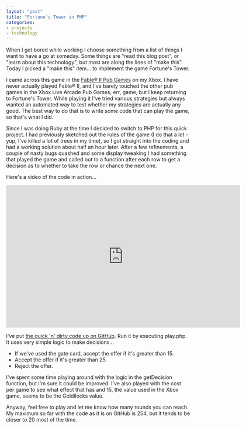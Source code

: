 ```yaml
---
layout: "post"
title: "Fortune's Tower in PHP"
categories:
- projects
- technology
---
```


When I get bored while working I choose something from a list of things I want to have a go at someday. Some things are "read this blog post", or "learn about this technology", but most are along the lines of "make this". Today I picked a "make this" item... to implement the game Fortune's Tower.

I came across this game in the <a href="http://en.wikipedia.org/wiki/Fable_II_Pub_Games">Fable&reg; II Pub Games</a> on my Xbox. I have never actually played Fable&reg; II, and I've barely touched the other pub games in the Xbox Live Arcade Pub Games, err, game, but I keep returning to Fortune's Tower. While playing it I've tried various strategies but always wanted an automated way to test whether my strategies are actually any good. The best way to do that is to write some code that can play the game, so that's what I did.

Since I was doing Ruby at the time I decided to switch to PHP for this quick project. I had previously sketched out the rules of the game (I do that a lot - yup, I've killed a lot of trees in my time), so I got straight into the coding and had a working solution about half an hour later. After a few refinements, a couple of nasty bugs quashed and some display tweaking I had something that played the game and called out to a function after each row to get a decision as to whether to take the row or chance the next one.

Here's a video of the code in action...

<center><iframe width="640" height="390" src="http://www.youtube.com/embed/djTP0Y7v9fw" frameborder="0" allowfullscreen></iframe></center>

I've put <a href="https://github.com/3ft9/fortunestower">the quick 'n' dirty code up on GitHub</a>. Run it by executing play.php. It uses very simple logic to make decisions...

<ul>
<li>If we've used the gate card, accept the offer if it's greater than 15.</li>
<li>Accept the offer if it's greater than 25.</li>
<li>Reject the offer.</li>
</ul>

I've spent some time playing around with the logic in the getDecision function, but I'm sure it could be improved. I've also played with the cost per game to see what effect that has and 15, the value used in the Xbox game, seems to be the Goldilocks value.

Anyway, feel free to play and let me know how many rounds you can reach. My maximum so far with the code as it is on GitHub is 254, but it tends to be closer to 20 most of the time.
